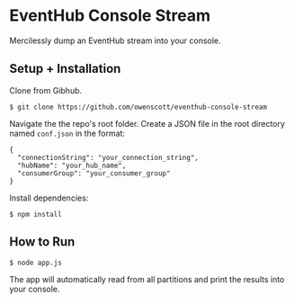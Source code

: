 # EventHub Console Stream

Mercilessly dump an EventHub stream into your console.

## Setup + Installation

Clone from Gibhub.

    $ git clone https://github.com/owenscott/eventhub-console-stream

Navigate the the repo's root folder. Create a JSON file in the root directory named `conf.json` in the format:

    {
      "connectionString": "your_connection_string",
      "hubName": "your_hub_name",
      "consumerGroup": "your_consumer_group"
    }

Install dependencies:

    $ npm install

## How to Run

    $ node app.js

The app will automatically read from all partitions and print the results into your console.
